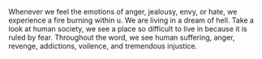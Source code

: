 Whenever we feel the emotions of anger, jealousy, envy, or hate, we experience a fire burning within u. We are living in a dream of hell. Take a look at human society, we see a place so difficult to live in because it is ruled by fear. Throughout the word, we see human suffering, anger, revenge, addictions, voilence, and tremendous injustice. 